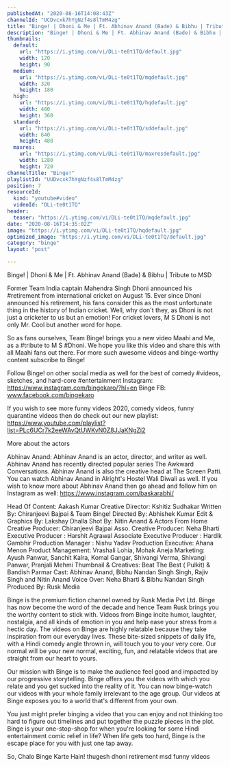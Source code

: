 ```yaml
---
publishedAt: "2020-08-16T14:08:43Z"
channelId: "UCDvcxk7hYgNzf4s8lTmM4zg"
title: "Binge! | Dhoni & Me | Ft. Abhinav Anand (Bade) & Bibhu | Tribute to MSD"
description: "Binge! | Dhoni & Me | Ft. Abhinav Anand (Bade) & Bibhu | Tribute to MSD\n\nFormer Team India captain Mahendra Singh Dhoni announced his #retirement from international cricket on August 15. Ever since Dhoni announced his retirement, his fans consider this as the most unfortunate thing in the history of Indian cricket. Well, why don't they, as Dhoni is not just a cricketer to us but an emotion! For cricket lovers, M S Dhoni is not only Mr. Cool but another word for hope.\n\nSo as fans ourselves, Team Binge! brings you a new video Maahi and Me, as a #tribute to M S #Dhoni. We hope you like this video and share this with all Maahi fans out there. For more such awesome videos and binge-worthy content subscribe to Binge!\n\nFollow Binge! on other social media as well for the best of comedy #videos, sketches, and hard-core #entertainment\nInstagram: https://www.instagram.com/bingekaro/?hl=en\nBinge FB: www.facebook.com/bingekaro\n\nIf you wish to see more funny videos 2020, comedy videos, funny quarantine videos then do check out our new playlist: https://www.youtube.com/playlist?list=PLc6UCr7k2eeWAvQtUWKvN0Z8JJaKNgZi2\n\nMore about the actors\n\nAbhinav Anand: Abhinav Anand is an actor, director, and writer as well. Abhinav Anand has recently directed popular series The Awkward Conversations. Abhinav Anand is also the creative head at The Screen Patti. You can watch Abhinav Anand in Alright's Hostel Wali Diwali as well. If you wish to know more about Abhinav Anand then go ahead and follow him on Instagram as well: https://www.instagram.com/baskarabhi/\n\nHead Of Content: Aakash Kumar\nCreative Director: Kshitiz Sudhakar\nWritten By: Chiranjeevi Bajpai & Team Binge!\nDirected By: Abhishek Kumar\nEdit & Graphics By: Lakshay Dhalla\nShot By: Nitin Anand & Actors From Home\nCreative Producer: Chiranjeevi Bajpai\nAsso. Creative Producer: Neha Bharti\nExecutive Producer : Harshit Agrawal\nAssociate Executive Producer : Hardik Gambhir\nProduction Manager : Nishu Yadav\nProduction Executive: Ahana Menon\nProduct Management: Vrashali Lohia, Mohak Aneja\nMarketing:  Ayush Panwar, Sanchit Kalra, Komal Gangar, Shivangi Verma, Shivangi Panwar, Pranjali Mehmi\nThumbnail & Creatives: Beat The Best ( Pulkit) & Bandish Parmar\nCast: Abhinav Anand, Bibhu Nandan Singh Singh, Rajiv Singh and Nitin Anand\nVoice Over: Neha Bharti & Bibhu Nandan Singh\nProduced By: Rusk Media\n\nBinge is the premium fiction channel owned by Rusk Media Pvt Ltd. Binge has now become the word of the decade and hence Team Rusk brings you the worthy content to stick with. Videos from Binge incite humor, laughter, nostalgia, and all kinds of emotion in you and help ease your stress from a hectic day. The videos on Binge are highly relatable because they take inspiration from our everyday lives. These bite-sized snippets of daily life, with a Hindi comedy angle thrown in, will touch you to your very core. Our normal will be your new normal, exciting, fun, and relatable videos that are straight from our heart to yours.\n\nOur mission with Binge is to make the audience feel good and impacted by our progressive storytelling. Binge offers you the videos with which you relate and you get sucked into the reality of it. You can now binge-watch our videos with your whole family irrelevant to the age group. Our videos at Binge exposes you to a world that's different from your own.\n\nYou just might prefer binging a video that you can enjoy and not thinking too hard to figure out timelines and put together the puzzle pieces in the plot. Binge is your one-stop-shop for when you're looking for some Hindi entertainment comic relief in life? When life gets too hard, Binge is the escape place for you with just one tap away.\n\nSo, Chalo Binge Karte Hain! thugesh dhoni retirement msd funny videos"
thumbnails:
  default:
    url: "https://i.ytimg.com/vi/DLi-te0t1TQ/default.jpg"
    width: 120
    height: 90
  medium:
    url: "https://i.ytimg.com/vi/DLi-te0t1TQ/mqdefault.jpg"
    width: 320
    height: 180
  high:
    url: "https://i.ytimg.com/vi/DLi-te0t1TQ/hqdefault.jpg"
    width: 480
    height: 360
  standard:
    url: "https://i.ytimg.com/vi/DLi-te0t1TQ/sddefault.jpg"
    width: 640
    height: 480
  maxres:
    url: "https://i.ytimg.com/vi/DLi-te0t1TQ/maxresdefault.jpg"
    width: 1280
    height: 720
channelTitle: "Binge!"
playlistId: "UUDvcxk7hYgNzf4s8lTmM4zg"
position: 7
resourceId:
  kind: "youtube#video"
  videoId: "DLi-te0t1TQ"
header:
  teaser: "https://i.ytimg.com/vi/DLi-te0t1TQ/mqdefault.jpg"
date: "2020-08-16T14:35:02Z"
image: "https://i.ytimg.com/vi/DLi-te0t1TQ/hqdefault.jpg"
optimized_image: "https://i.ytimg.com/vi/DLi-te0t1TQ/default.jpg"
category: "binge"
layout: "post"

---
```

Binge! | Dhoni & Me | Ft. Abhinav Anand (Bade) & Bibhu | Tribute to MSD

Former Team India captain Mahendra Singh Dhoni announced his #retirement from international cricket on August 15. Ever since Dhoni announced his retirement, his fans consider this as the most unfortunate thing in the history of Indian cricket. Well, why don't they, as Dhoni is not just a cricketer to us but an emotion! For cricket lovers, M S Dhoni is not only Mr. Cool but another word for hope.

So as fans ourselves, Team Binge! brings you a new video Maahi and Me, as a #tribute to M S #Dhoni. We hope you like this video and share this with all Maahi fans out there. For more such awesome videos and binge-worthy content subscribe to Binge!

Follow Binge! on other social media as well for the best of comedy #videos, sketches, and hard-core #entertainment
Instagram: https://www.instagram.com/bingekaro/?hl=en
Binge FB: www.facebook.com/bingekaro

If you wish to see more funny videos 2020, comedy videos, funny quarantine videos then do check out our new playlist: https://www.youtube.com/playlist?list=PLc6UCr7k2eeWAvQtUWKvN0Z8JJaKNgZi2

More about the actors

Abhinav Anand: Abhinav Anand is an actor, director, and writer as well. Abhinav Anand has recently directed popular series The Awkward Conversations. Abhinav Anand is also the creative head at The Screen Patti. You can watch Abhinav Anand in Alright's Hostel Wali Diwali as well. If you wish to know more about Abhinav Anand then go ahead and follow him on Instagram as well: https://www.instagram.com/baskarabhi/

Head Of Content: Aakash Kumar
Creative Director: Kshitiz Sudhakar
Written By: Chiranjeevi Bajpai & Team Binge!
Directed By: Abhishek Kumar
Edit & Graphics By: Lakshay Dhalla
Shot By: Nitin Anand & Actors From Home
Creative Producer: Chiranjeevi Bajpai
Asso. Creative Producer: Neha Bharti
Executive Producer : Harshit Agrawal
Associate Executive Producer : Hardik Gambhir
Production Manager : Nishu Yadav
Production Executive: Ahana Menon
Product Management: Vrashali Lohia, Mohak Aneja
Marketing:  Ayush Panwar, Sanchit Kalra, Komal Gangar, Shivangi Verma, Shivangi Panwar, Pranjali Mehmi
Thumbnail & Creatives: Beat The Best ( Pulkit) & Bandish Parmar
Cast: Abhinav Anand, Bibhu Nandan Singh Singh, Rajiv Singh and Nitin Anand
Voice Over: Neha Bharti & Bibhu Nandan Singh
Produced By: Rusk Media

Binge is the premium fiction channel owned by Rusk Media Pvt Ltd. Binge has now become the word of the decade and hence Team Rusk brings you the worthy content to stick with. Videos from Binge incite humor, laughter, nostalgia, and all kinds of emotion in you and help ease your stress from a hectic day. The videos on Binge are highly relatable because they take inspiration from our everyday lives. These bite-sized snippets of daily life, with a Hindi comedy angle thrown in, will touch you to your very core. Our normal will be your new normal, exciting, fun, and relatable videos that are straight from our heart to yours.

Our mission with Binge is to make the audience feel good and impacted by our progressive storytelling. Binge offers you the videos with which you relate and you get sucked into the reality of it. You can now binge-watch our videos with your whole family irrelevant to the age group. Our videos at Binge exposes you to a world that's different from your own.

You just might prefer binging a video that you can enjoy and not thinking too hard to figure out timelines and put together the puzzle pieces in the plot. Binge is your one-stop-shop for when you're looking for some Hindi entertainment comic relief in life? When life gets too hard, Binge is the escape place for you with just one tap away.

So, Chalo Binge Karte Hain! thugesh dhoni retirement msd funny videos